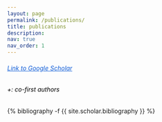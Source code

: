```yaml
---
layout: page
permalink: /publications/
title: publications
description: 
nav: true
nav_order: 1
---
```

<!-- _pages/publications.md -->
<style>
    .co-first-authors {
        color: rgb(255, 255, 255); /* Default color for dark mode (white) */
    }

    @media (prefers-color-scheme: light) {
        .co-first-authors {
            color: rgb(0, 0, 0); /* Color for light mode (black) */
        }
    }
</style>
<h6><a href="https://scholar.google.com/citations?user=IlCpbvkAAAAJ&hl=ko" style="color: rgb(16,93, 215);">Link to Google Scholar</a></h6>
<h6 class="co-first-authors">+: co-first authors</h6>
<div class="publications">

{% bibliography -f {{ site.scholar.bibliography }} %}

</div>
